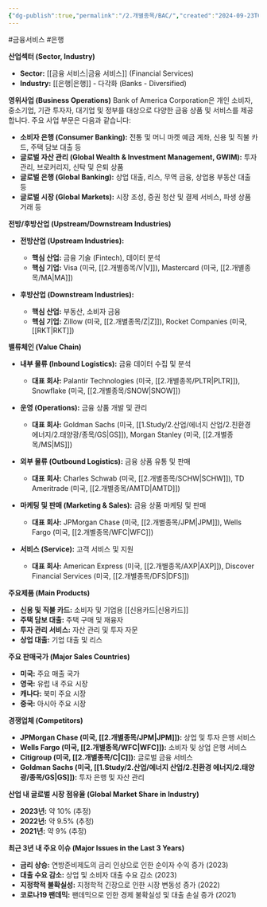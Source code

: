 ```yaml
---
{"dg-publish":true,"permalink":"/2.개별종목/BAC/","created":"2024-09-23T09:29:35.117+09:00","updated":"2025-06-03T20:05:57.874+09:00"}
---
```


#금융서비스 #은행 

**산업섹터 (Sector, Industry)**

- **Sector:** [[금융 서비스\|금융 서비스]] (Financial Services)
- **Industry:** [[은행\|은행]] - 다각화 (Banks - Diversified)

**영위사업 (Business Operations)** Bank of America Corporation은 개인 소비자, 중소기업, 기관 투자자, 대기업 및 정부를 대상으로 다양한 금융 상품 및 서비스를 제공합니다. 주요 사업 부문은 다음과 같습니다:

- **소비자 은행 (Consumer Banking):** 전통 및 머니 마켓 예금 계좌, 신용 및 직불 카드, 주택 담보 대출 등
- **글로벌 자산 관리 (Global Wealth & Investment Management, GWIM):** 투자 관리, 브로커리지, 신탁 및 은퇴 상품
- **글로벌 은행 (Global Banking):** 상업 대출, 리스, 무역 금융, 상업용 부동산 대출 등
- **글로벌 시장 (Global Markets):** 시장 조성, 증권 청산 및 결제 서비스, 파생 상품 거래 등

**전방/후방산업 (Upstream/Downstream Industries)**

- **전방산업 (Upstream Industries):**
    - **핵심 산업:** 금융 기술 (Fintech), 데이터 분석
    - **핵심 기업:** Visa (미국, [[2.개별종목/V\|V]]), Mastercard (미국, [[2.개별종목/MA\|MA]])
      
- **후방산업 (Downstream Industries):**
    - **핵심 산업:** 부동산, 소비자 금융
    - **핵심 기업:** Zillow (미국, [[2.개별종목/Z\|Z]]), Rocket Companies (미국, [[RKT\|RKT]])

**밸류체인 (Value Chain)**

- **내부 물류 (Inbound Logistics):** 금융 데이터 수집 및 분석
    - **대표 회사:** Palantir Technologies (미국, [[2.개별종목/PLTR\|PLTR]]), Snowflake (미국, [[2.개별종목/SNOW\|SNOW]])
      
- **운영 (Operations):** 금융 상품 개발 및 관리
    - **대표 회사:** Goldman Sachs (미국, [[1.Study/2.산업/에너지 산업/2.친환경 에너지/2.태양광/종목/GS\|GS]]), Morgan Stanley (미국, [[2.개별종목/MS\|MS]])
      
- **외부 물류 (Outbound Logistics):** 금융 상품 유통 및 판매
    - **대표 회사:** Charles Schwab (미국, [[2.개별종목/SCHW\|SCHW]]), TD Ameritrade (미국, [[2.개별종목/AMTD\|AMTD]])
      
- **마케팅 및 판매 (Marketing & Sales):** 금융 상품 마케팅 및 판매
    - **대표 회사:** JPMorgan Chase (미국, [[2.개별종목/JPM\|JPM]]), Wells Fargo (미국, [[2.개별종목/WFC\|WFC]])
      
- **서비스 (Service):** 고객 서비스 및 지원
    - **대표 회사:** American Express (미국, [[2.개별종목/AXP\|AXP]]), Discover Financial Services (미국, [[2.개별종목/DFS\|DFS]])

**주요제품 (Main Products)**

- **신용 및 직불 카드:** 소비자 및 기업용 [[신용카드\|신용카드]]
- **주택 담보 대출:** 주택 구매 및 재융자
- **투자 관리 서비스:** 자산 관리 및 투자 자문
- **상업 대출:** 기업 대출 및 리스

**주요 판매국가 (Major Sales Countries)**

- **미국:** 주요 매출 국가
- **영국:** 유럽 내 주요 시장
- **캐나다:** 북미 주요 시장
- **중국:** 아시아 주요 시장

**경쟁업체 (Competitors)**

- **JPMorgan Chase (미국, [[2.개별종목/JPM\|JPM]]):** 상업 및 투자 은행 서비스
- **Wells Fargo (미국, [[2.개별종목/WFC\|WFC]]):** 소비자 및 상업 은행 서비스
- **Citigroup (미국, [[2.개별종목/C\|C]]):** 글로벌 금융 서비스
- **Goldman Sachs (미국, [[1.Study/2.산업/에너지 산업/2.친환경 에너지/2.태양광/종목/GS\|GS]]):** 투자 은행 및 자산 관리

**산업 내 글로벌 시장 점유율 (Global Market Share in Industry)**

- **2023년:** 약 10% (추정)
- **2022년:** 약 9.5% (추정)
- **2021년:** 약 9% (추정)

**최근 3년 내 주요 이슈 (Major Issues in the Last 3 Years)**

- **금리 상승:** 연방준비제도의 금리 인상으로 인한 순이자 수익 증가 (2023)
- **대출 수요 감소:** 상업 및 소비자 대출 수요 감소 (2023)
- **지정학적 불확실성:** 지정학적 긴장으로 인한 시장 변동성 증가 (2022)
- **코로나19 팬데믹:** 팬데믹으로 인한 경제 불확실성 및 대출 손실 증가 (2021)